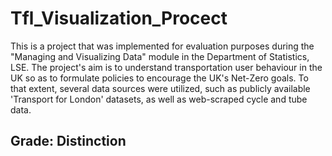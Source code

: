 # Tfl_Visualization_Procect
This is a project that was implemented for evaluation purposes during the "Managing and Visualizing Data" module in the Department of Statistics, LSE. The project's aim is to understand transportation user behaviour in the UK so as to formulate policies to encourage the UK's Net-Zero goals. To that extent, several data sources were utilized, such as publicly available 'Transport for London' datasets, as well as web-scraped cycle and tube data.
## Grade: Distinction
